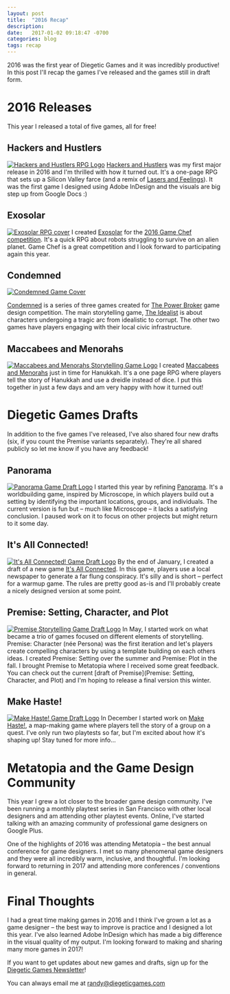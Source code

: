 ```yaml
---
layout: post
title:  "2016 Recap"
description:
date:   2017-01-02 09:18:47 -0700
categories: blog
tags: recap
---
```

2016 was the first year of Diegetic Games and it was incredibly productive! In this post I'll recap the games I've released and the games still in draft form.

# 2016 Releases
This year I released a total of five games, all for free!

## Hackers and Hustlers
[![Hackers and Hustlers RPG Logo](/img/hackers_and_hustlers.png)](/hackers_and_hustlers_rpg/)
[Hackers and Hustlers](https://diegeticgames.com/hackers_and_hustlers_rpg/) was my first major release in 2016 and I'm thrilled with how it turned out. It's a one-page RPG that sets up a Silicon Valley farce (and a remix of [Lasers and Feelings](http://onesevendesign.com/lasers_and_feelings_rpg.pdf)). It was the first game I designed using Adobe InDesign and the visuals are big step up from Google Docs :)

## Exosolar
[![Exosolar RPG cover](/img/exosolar.jpg)](/game_files/Exosolar.pdf)
I created [Exosolar](https://diegeticgames.com/game_files/Exosolar.pdf) for the [2016 Game Chef competition](http://www.game-chef.com/). It's a quick RPG about robots struggling to survive on an alien planet. Game Chef is a great competition and I look forward to participating again this year.

## Condemned
[![Condemned Game Cover](/img/Condemned_cover.jpg)](/condemned/)

[Condemned](https://diegeticgames.com/condemned/) is a series of three games created for [The Power Broker](https://medium.com/@timhwang/the-power-broker-a-game-design-competition-5eb4ff1f8146#.uus04z2fz) game design competition. The main storytelling game, [The Idealist](https://diegeticgames.com/game_files/The_Idealist.pdf) is about characters undergoing a tragic arc from idealistic to corrupt. The other two games have players engaging with their local civic infrastructure.

## Maccabees and Menorahs
[![Maccabees and Menorahs Storytelling Game Logo](/img/maccabees-and-menorahs-titlelink.png)](/maccabees-and-menorahs/)
I created [Maccabees and Menorahs](https://diegeticgames.com/maccabees-and-menorahs/) just in time for Hanukkah. It's a one page RPG where players tell the story of Hanukkah and use a dreidle instead of dice. I put this together in just a few days and am very happy with how it turned out!

# Diegetic Games Drafts
In addition to the five games I've released, I've also shared four new drafts (six, if you count the Premise variants separately). They're all shared publicly so let me know if you have any feedback!

<!-- Icons from the Noun Project
  Clean City: Chameleon Design https://thenounproject.com/search/?q=city&i=603240
  Map: Arthur Shlain https://thenounproject.com/search/?q=map&i=96666
  Map: Fuat şanlı https://thenounproject.com/search/?q=map&i=648609
  Network: Brennan Novak https://thenounproject.com/search/?q=network&i=21268
  Panorama: icon 54 https://thenounproject.com/search/?q=panorama&i=230051
  Person:Character: Daryl Vandemont https://thenounproject.com/search/?q=persona&i=352874
 -->

## Panorama
[![Panorama Game Draft Logo](/img/draft-pictures/panorama-draft-shot-1.jpg)](/game_files/Panorama.pdf)
I started this year by refining [Panorama](https://diegeticgames.com/game_files/Panorama.pdf). It's a worldbuilding game, inspired by Microscope, in which players build out a setting by identifying the important locations, groups, and individuals. The current version is fun but – much like Microscope – it lacks a satisfying conclusion. I paused work on it to focus on other projects but might return to it some day.

## It's All Connected!
[![It's All Connected! Game Draft Logo](/img/draft-pictures/its-all-connected-draft-shot-1.jpg)](/game_files/ITSALLCONNECTED.pdf)
By the end of January, I created a draft of a new game [It's All Connected](https://diegeticgames.com/game_files/ITSALLCONNECTED.pdf). In this game, players use a local newspaper to generate a far flung conspiracy. It's silly and is short – perfect for a warmup game. The rules are pretty good as-is and I'll probably create a nicely designed version at some point.

## Premise: Setting, Character, and Plot
[![Premise Storytelling Game Draft Logo](/img/draft-pictures/premise-draft-shot-1.jpg)](/game_files/Premise.pdf)
In May, I started work on what became a trio of games focused on different elements of storytelling. Premise: Character (née Persona) was the first iteration and let's players create compelling characters by using a template building on each others ideas. I created Premise: Setting over the summer and Premise: Plot in the fall. I brought Premise to Metatopia where I received some great feedback. You can check out the current [draft of Premise](Premise: Setting, Character, and Plot) and I'm hoping to release a final version this winter.

## Make Haste!
[![Make Haste! Game Draft Logo](/img/draft-pictures/make-haste-game-shot-1.jpg)](/game_files/Make-Haste.pdf)
In December I started work on [Make Haste!](https://diegeticgames.com/game_files/Make-Haste.pdf), a map-making game where players tell the story of a group on a quest. I've only run two playtests so far, but I'm excited about how it's shaping up! Stay tuned for more info...

# Metatopia and the Game Design Community
This year I grew a lot closer to the broader game design community. I've been running a monthly playtest series in San Francisco with other local designers and am attending other playtest events. Online, I've started talking with an amazing community of professional game designers on Google Plus.

One of the highlights of 2016 was attending Metatopia – the best annual conference for game designers. I met so many phenomenal game designers and they were all incredibly warm, inclusive, and thoughtful. I'm looking forward to returning in 2017 and attending more conferences / conventions in general.

# Final Thoughts
I had a great time making games in 2016 and I think I've grown a lot as a game designer – the best way to improve is practice and I designed a lot this year. I've also learned Adobe InDesign which has made a big difference in the visual quality of my output. I'm looking forward to making and sharing many more games in 2017!

If you want to get updates about new games and drafts, sign up for the [Diegetic Games Newsletter](http://eepurl.com/cvSa2f)!

You can always email me at [randy@diegeticgames.com](mailto:randy@diegeticgames.com)
